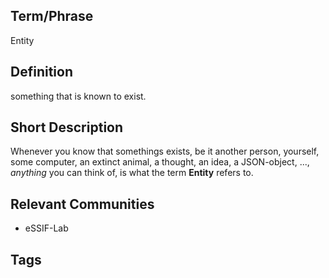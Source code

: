 ## Term/Phrase
Entity

## Definition
something that is known to exist.

## Short Description
Whenever you know that somethings exists, be it another person, yourself, some computer, an extinct animal, a thought, an idea, a JSON-object, ..., _anything_ you can think of, is what the term **Entity** refers to.

## Relevant Communities
- eSSIF-Lab

## Tags

